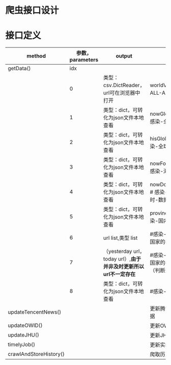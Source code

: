 # 爬虫接口设计

# 接口定义

| method                 | 参数，parameters | output                                                       | notations                                                    |
| ---------------------- | ---------------- | ------------------------------------------------------------ | ------------------------------------------------------------ |
| getData()              | idx              |                                                              |                                                              |
|                        | 0                | 类型：csv.DictReader，url可在浏览器中打开                    | worldVaccDataurl，# 疫苗-ALL-ALL-数据                        |
|                        | 1                | 类型：dict，可转化为json文件本地查看                         | nowGlobalCovidDataUrl，# 感染-全球-实时-数据                 |
|                        | 2                | 类型：dict，可转化为json文件本地查看                         | hisGlobalCovidDataUrl，# 感染-全球-历史-数据                 |
|                        | 3                | 类型：dict，可转化为json文件本地查看                         | nowForeignCovidDataUrl，# 感染-海外国家-实时-数据            |
|                        | 4                | 类型：dict，可转化为json文件本地查看                         | nowDomesticCovidDataUrl，#  感染-中国、各省、市-实时-数据    |
|                        | 5                | 类型：dict，可转化为json文件本地查看                         | provinceCityUrlsPath，#感染-国内各省、市-历史-数据           |
|                        | 6                | url list,类型 list                                           | #感染-各国(包括中国)、主要国家的各行政区-历史-数据           |
|                        | 7                | （yesterday url，today url）,**由于并非及时更新所以url不一定存在** | #感染-各国(包括中国)、主要国家的各行政区-实时-数据（判断是否存在） |
|                        | 8                | 类型：dict，可转化为json文件本地查看                         | #感染-海外国家-历史-数据                                     |
| updateTencentNews()    |                  |                                                              | 更新腾讯新闻数据源的所有数据                                 |
| updateOWID()           |                  |                                                              | 更新OWID数据源的所有数据                                     |
| updateJHU()            |                  |                                                              | 更新JHU数据源的所有数据                                      |
| timelyJob()            |                  |                                                              | 更新实时数据                                                 |
| crawlAndStoreHistory() |                  |                                                              | 爬取历史数据，只需执行一次                                   |

